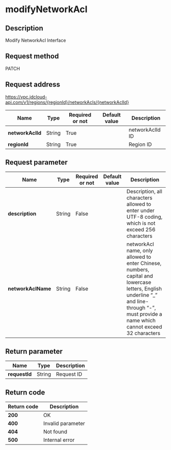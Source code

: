 # modifyNetworkAcl


## Description
Modify NetworkAcl Interface

## Request method
PATCH

## Request address
https://vpc.jdcloud-api.com/v1/regions/{regionId}/networkAcls/{networkAclId}

|Name|Type|Required or not|Default value|Description|
|---|---|---|---|---|
|**networkAclId**|String|True||networkAclId ID|
|**regionId**|String|True||Region ID|

## Request parameter
|Name|Type|Required or not|Default value|Description|
|---|---|---|---|---|
|**description**|String|False||Description, all characters allowed to enter under UTF-8 coding, which is not exceed 256 characters|
|**networkAclName**|String|False||networkAcl name, only allowed to enter Chinese, numbers, capital and lowercase letters, English underline “_” and line-through “-”, must provide a name which cannot exceed 32 characters|


## Return parameter
|Name|Type|Description|
|---|---|---|
|**requestId**|String|Request ID|



## Return code
|Return code|Description|
|---|---|
|**200**|OK|
|**400**|Invalid parameter|
|**404**|Not found|
|**500**|Internal error|
